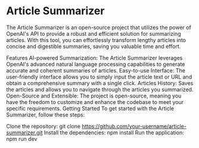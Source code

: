 # Article Summarizer

The Article Summarizer is an open-source project that utilizes the power of OpenAI's API to provide a robust and efficient solution for summarizing articles. With this tool, you can effortlessly transform lengthy articles into concise and digestible summaries, saving you valuable time and effort.

Features
AI-powered Summarization: The Article Summarizer leverages OpenAI's advanced natural language processing capabilities to generate accurate and coherent summaries of articles.
Easy-to-use Interface: The user-friendly interface allows you to simply input the article text or URL and obtain a comprehensive summary with a single click.
Articles History: Saves the articles and allows you to navigate through the articles you summarized.
Open-Source and Extensible: The project is open-source, meaning you have the freedom to customize and enhance the codebase to meet your specific requirements.
Getting Started
To get started with the Article Summarizer, follow these steps:

Clone the repository: git clone https://github.com/your-username/article-summarizer.git
Install the dependencies: npm install
Run the application: npm run dev 
